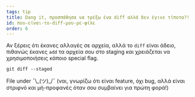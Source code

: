 ```yaml
---
tags: tip
title: Dang it, προσπάθησα να τρέξω ένα diff αλλά δεν έγινε τίποτα?!
id: που-είναι-το-diff-μου-ρε-φίλε
order: 6
---
```


Αν ξέρεις ότι έκανες αλλαγές σε αρχεία, αλλά το `diff` είναι άδειο, πιθανώς έκανες `add` τα αρχεία σου στο staging και χρειάζεται να χρησιμοποιήσεις κάποιο special flag.

```git
git diff --staged
```

File under &macr;\\\_(ツ)\_/&macr; (ναι, γνωρίζω ότι είναι feature, όχι bug, αλλά είναι στριφνό και μή-προφανές όταν σου συμβαίνει για πρώτη φορά!)